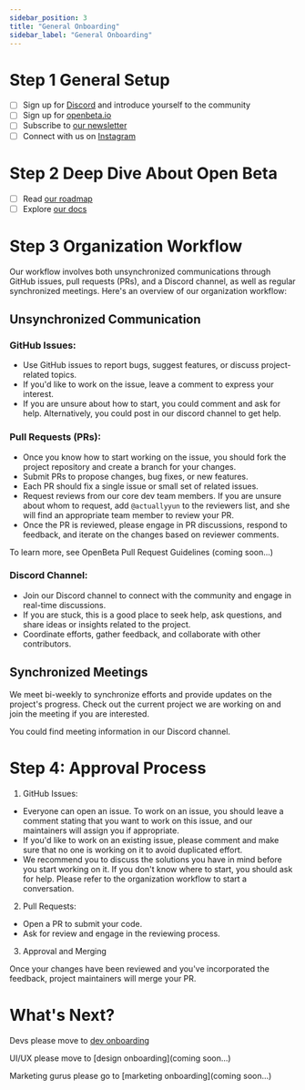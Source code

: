 ```yaml
---
sidebar_position: 3
title: "General Onboarding"
sidebar_label: "General Onboarding"
---
```

# Step 1  General Setup
- [ ] Sign up for [Discord](https://discord.gg/RFufzsqRmJ) and introduce yourself to the community
- [ ] Sign up for [openbeta.io](https://openbeta.io/)
- [ ] Subscribe to [our newsletter](https://docs.openbeta.io/stay-connected)
- [ ] Connect with us on [Instagram](https://www.instagram.com/openbetaproject/)

# Step 2 Deep Dive About Open Beta

- [ ] Read [our roadmap](https://docs.openbeta.io/introduction/roadmap)
- [ ] Explore [our docs](https://docs.openbeta.io/)

# Step 3 Organization Workflow
Our workflow involves both unsynchronized communications through GitHub issues, pull requests (PRs), and a Discord channel, as well as regular synchronized meetings. Here's an overview of our organization workflow:

## Unsynchronized Communication

### GitHub Issues:

- Use GitHub issues to report bugs, suggest features, or discuss project-related topics.
- If you'd like to work on the issue, leave a comment to express your interest.
- If you are unsure about how to start, you could comment and ask for help. Alternatively, you could post in our discord channel to get help.

### Pull Requests (PRs):

- Once you know how to start working on the issue, you should fork the project repository and create a branch for your changes. 
- Submit PRs to propose changes, bug fixes, or new features.
- Each PR should fix a single issue or small set of related issues.
- Request reviews from our core dev team members. If you are unsure about whom to request, add `@actuallyyun` to the reviewers list, and she will find an appropriate team member to review your PR.
- Once the PR is reviewed, please engage in PR discussions, respond to feedback, and iterate on the changes based on reviewer comments.

To learn more, see OpenBeta Pull Request Guidelines (coming soon...)

### Discord Channel:

- Join our Discord channel to connect with the community and engage in real-time discussions.
- If you are stuck, this is a good place to seek help, ask questions, and share ideas or insights related to the project.
- Coordinate efforts, gather feedback, and collaborate with other contributors.


## Synchronized Meetings
We meet bi-weekly to synchronize efforts and provide updates on the project's progress. Check out the current project we are working on and join the meeting if you are interested.

You could find meeting information in our Discord channel.

# Step 4: Approval Process
1. GitHub Issues: 

- Everyone can open an issue. To work on an issue, you should leave a comment stating that you want to work on this issue, and our maintainers will assign you if appropriate.
- If you'd like to work on an existing issue, please comment and make sure that no one is working on it to avoid duplicated effort.
- We recommend you to discuss the solutions you have in mind before you start working on it. If you don't know where to start, you should ask for help. Please refer to the organization workflow to start a conversation. 

2. Pull Requests:

- Open a PR to submit your code.
- Ask for review and engage in the reviewing process.

3. Approval and Merging

Once your changes have been reviewed and you've incorporated the feedback, project maintainers will merge your PR. 


# What's Next?
Devs please move to [dev onboarding](./dev-onboarding.md)

UI/UX please move to [design onboarding](coming soon...)

Marketing gurus please go to [marketing onboarding](coming soon...)